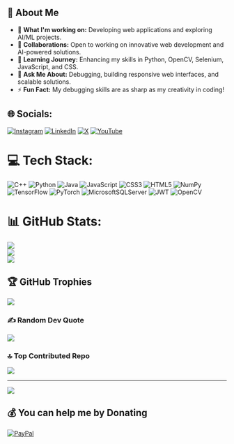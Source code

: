 ## 🌟 About Me

- 🔭 **What I'm working on:** Developing web applications and exploring AI/ML projects.  
- 👯 **Collaborations:** Open to working on innovative web development and AI-powered solutions.  
- 🌱 **Learning Journey:** Enhancing my skills in Python, OpenCV, Selenium, JavaScript, and CSS.  
- 💬 **Ask Me About:** Debugging, building responsive web interfaces, and scalable solutions.  
- ⚡ **Fun Fact:** My debugging skills are as sharp as my creativity in coding!  
 


## 🌐 Socials:
[![Instagram](https://img.shields.io/badge/Instagram-%23E4405F.svg?logo=Instagram&logoColor=white)](https://instagram.com/https://www.instagram.com/rthur_54/) [![LinkedIn](https://img.shields.io/badge/LinkedIn-%230077B5.svg?logo=linkedin&logoColor=white)](https://linkedin.com/in/https://www.linkedin.com/in/hasan-arthur-altuntas/) [![X](https://img.shields.io/badge/X-black.svg?logo=X&logoColor=white)](https://x.com/https://x.com/Rthur__1) [![YouTube](https://img.shields.io/badge/YouTube-%23FF0000.svg?logo=YouTube&logoColor=white)](https://youtube.com/@HasanArthurAltuntaş) 

# 💻 Tech Stack:
![C++](https://img.shields.io/badge/c++-%2300599C.svg?style=for-the-badge&logo=c%2B%2B&logoColor=white) ![Python](https://img.shields.io/badge/python-3670A0?style=for-the-badge&logo=python&logoColor=ffdd54) ![Java](https://img.shields.io/badge/java-%23ED8B00.svg?style=for-the-badge&logo=openjdk&logoColor=white) ![JavaScript](https://img.shields.io/badge/javascript-%23323330.svg?style=for-the-badge&logo=javascript&logoColor=%23F7DF1E) ![CSS3](https://img.shields.io/badge/css3-%231572B6.svg?style=for-the-badge&logo=css3&logoColor=white) ![HTML5](https://img.shields.io/badge/html5-%23E34F26.svg?style=for-the-badge&logo=html5&logoColor=white) ![NumPy](https://img.shields.io/badge/numpy-%23013243.svg?style=for-the-badge&logo=numpy&logoColor=white) ![TensorFlow](https://img.shields.io/badge/TensorFlow-%23FF6F00.svg?style=for-the-badge&logo=TensorFlow&logoColor=white) ![PyTorch](https://img.shields.io/badge/PyTorch-%23EE4C2C.svg?style=for-the-badge&logo=PyTorch&logoColor=white) ![MicrosoftSQLServer](https://img.shields.io/badge/Microsoft%20SQL%20Server-CC2927?style=for-the-badge&logo=microsoft%20sql%20server&logoColor=white) ![JWT](https://img.shields.io/badge/JWT-black?style=for-the-badge&logo=JSON%20web%20tokens) ![OpenCV](https://img.shields.io/badge/opencv-%23white.svg?style=for-the-badge&logo=opencv&logoColor=white)
# 📊 GitHub Stats:
![](https://github-readme-stats.vercel.app/api?username=Rtur2003&theme=dark&hide_border=false&include_all_commits=false&count_private=false)<br/>
![](https://github-readme-streak-stats.herokuapp.com/?user=Rtur2003&theme=dark&hide_border=false)<br/>
![](https://github-readme-stats.vercel.app/api/top-langs/?username=Rtur2003&theme=dark&hide_border=false&include_all_commits=false&count_private=false&layout=compact)

## 🏆 GitHub Trophies
![](https://github-profile-trophy.vercel.app/?username=Rtur2003&theme=radical&no-frame=false&no-bg=true&margin-w=4)

### ✍️ Random Dev Quote
![](https://quotes-github-readme.vercel.app/api?type=horizontal&theme=radical)

### 🔝 Top Contributed Repo
![](https://github-contributor-stats.vercel.app/api?username=Rtur2003&limit=5&theme=dark&combine_all_yearly_contributions=true)

---
[![](https://visitcount.itsvg.in/api?id=Rtur2003&icon=0&color=0)](https://visitcount.itsvg.in)

  ## 💰 You can help me by Donating
  [![PayPal](https://img.shields.io/badge/PayPal-00457C?style=for-the-badge&logo=paypal&logoColor=white)](https://iyzi.link/AJspVg) 

  
<!-- Proudly created with GPRM ( https://gprm.itsvg.in ) -->
